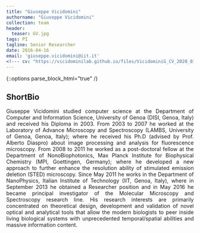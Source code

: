 ```yaml
---
title: "Giuseppe Vicidomini"
authorname: "Giuseppe Vicidomini"
collection: team
header:
  teaser: GV.jpg
tags: PI
tagline: Senior Researcher
date: 2016-04-16
email: 'giuseppe.vicidomini@iit.it'
<!--- cv: "https://vicidominilab.github.io/files/VicidominiG_CV_2020_01_10.pdf" --->
---
```


{::options parse_block_html="true" /}

<h2>ShortBio</h2>
<p align= "justify">
Giuseppe Vicidomini studied computer science at the Department of Computer and Information Science, University of Genoa (DISI, Genoa, Italy) and received his Diploma in 2003. From 2003 to 2007 he worked at the Laboratory of Advance Microscopy and Spectroscopy (LAMBS, University of Genoa, Genoa, Italy); where he received his Ph.D (advised by Prof. Alberto Diaspro) about image processing and analysis for fluorescence microscopy. From 2008 to 2011 he worked as a post-doctoral fellow at the Department of NonoBiophotonics, Max Planck Institute for Biophysical Chemistry (MPI, Goettingen, Germany); where he developed a new approach to further enhance the resolution ability of stimulated emission deletion (STED) microscopy. Since May 2011 he works in the Department of NanoPhysics, Italian Institute of Technology (IIT, Genoa, Italy), where in September 2013 he obtained a Researcher position and in May 2016 he became principal investigator of the Molecular Microscopy and Spectroscopy research line. His research interests are primarily concentrated on theoretical design, development and validation of novel optical and analytical tools that allow the modern biologists to peer inside living biological systems with unprecedented temporal/spatial abilities and massive information content.
